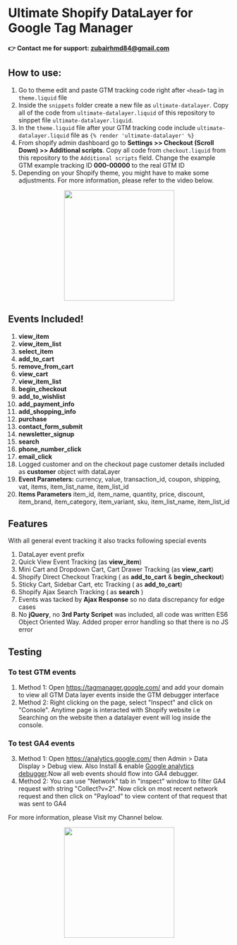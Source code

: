 # Ultimate Shopify DataLayer for Google Tag Manager
**👉 Contact me for support: zubairhmd84@gmail.com** 

## How to use: 
1. Go to theme edit and paste GTM tracking code right after `<head>` tag in `theme.liquid` file
2. Inside the `snippets` folder create a new file as `ultimate-datalayer`. Copy all of the code from `ultimate-datalayer.liquid` of this repository to sinppet file `ultimate-datalayer.liquid`.
3. In the `theme.liquid` file after your GTM tracking code include `ultimate-datalayer.liquid` file as `{% render 'ultimate-datalayer' %}`
4. From shopify admin dashboard go to **Settings >> Checkout (Scroll Down) >> Additional scripts**. Copy all code from `checkout.liquid` from this repository to the  `Additional scripts` field. Change the example GTM example tracking ID **000-00000** to the real GTM ID
5. Depending on your Shopify theme, you might have to make some adjustments. For more information, please refer to the video below.

<center><a href="https://www.youtube.com/@ZubairAdsPro" target="_blank"><img src="images/Play Buttons.gif" width="250"/></a></center>



## Events Included! ##
1. **view_item**
2. **view_item_list**
3. **select_item**
4. **add_to_cart**
5. **remove_from_cart**
6. **view_cart**
7. **view_item_list**
8. **begin_checkout**
9. **add_to_wishlist**
10. **add_payment_info**
11. **add_shopping_info**
12. **purchase**
13. **contact_form_submit**
14. **newsletter_signup**
15. **search**
16. **phone_number_click**
17. **email_click**
18. Logged customer and on the checkout page customer details included as **customer** object with dataLayer
19. **Event Parameters:** currency, value, transaction_id, coupon, shipping, vat, items, item_list_name, item_list_id
20. **Items Parameters** item_id, item_name, quantity, price, discount, item_brand, item_category, item_variant, sku, item_list_name, item_list_id

## Features ##
With all general event tracking it also tracks following special events 
1. DataLayer event prefix
2. Quick View Event Tracking (as **view_item**)
3. Mini Cart and Dropdown Cart, Cart Drawer Tracking (as **view_cart**)
4. Shopify Direct Checkout Tracking ( as **add_to_cart** & **begin_checkout**)
5. Sticky Cart, Sidebar Cart, etc Tracking ( as **add_to_cart**)
6. Shopify Ajax Search Tracking ( as **search** )
7. Events was tacked by **Ajax Response** so no data discrepancy for edge cases
8. No **jQuery**, no **3rd Party Scripet** was included, all code was written ES6 Object Oriented Way. Added proper error handling so that there is no JS error

## Testing ##
### To test GTM events ###
1. Method 1: Open https://tagmanager.google.com/ and add your domain to view all GTM Data layer events inside the GTM debugger interface
2. Method 2: Right clicking on the page, select "Inspect" and click on "Console". Anytime page is interacted with Shopify website i.e Searching on the website then a datalayer event will log inside the console.
### To test GA4 events ###
3. Method 1: Open https://analytics.google.com/ then Admin > Data Display > Debug view. Also Install & enable <a href="https://chromewebstore.google.com/detail/google-analytics-debugger/jnkmfdileelhofjcijamephohjechhna" target="_blank">Google analytics debugger</a>.Now all web events should flow into GA4 debugger.
5. Method 2: You can use "Network" tab in "inspect" window to filter GA4 request with string "Collect?v=2". Now click on most recent network request and then click on "Payload" to view content of that request that was sent to GA4



For more information, please Visit my Channel below.

<center><a href="https://www.youtube.com/@ZubairAdsPro" target="_blank"><img src="images/Play Buttons.gif" width="250"/></a></center>

